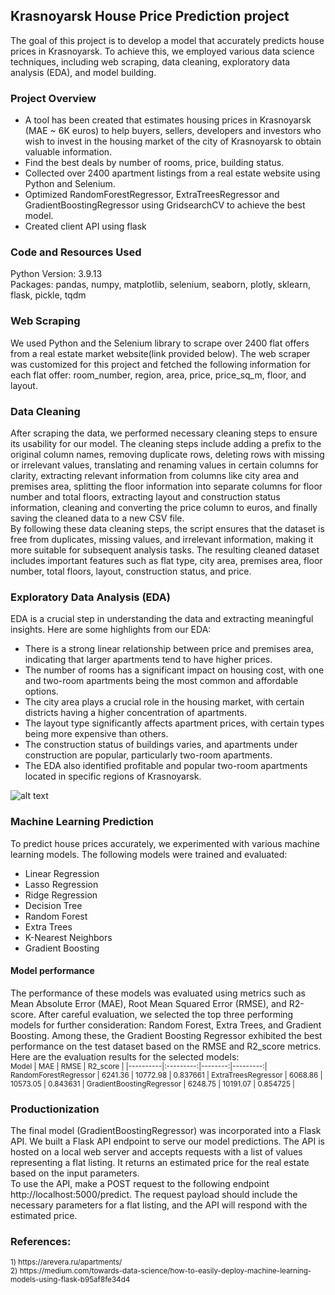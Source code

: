 ## Krasnoyarsk House Price Prediction project
The goal of this project is to develop a model that accurately predicts house prices in Krasnoyarsk. To achieve this, we employed various data science techniques, including web scraping, data cleaning, exploratory data analysis (EDA), and model building.

### Project Overview
* A tool has been created that estimates housing prices in Krasnoyarsk (MAE ~ 6K euros) to help buyers, sellers, developers and investors who wish to invest in the housing market of the city of Krasnoyarsk to obtain valuable information.
* Find the best deals by number of rooms, price, building status.
* Collected over 2400 apartment listings from a real estate website using Python and Selenium.
* Optimized RandomForestRegressor, ExtraTreesRegressor and GradientBoostingRegressor using GridsearchCV to achieve the best model.
* Created client API using flask

### Code and Resources Used
Python Version: 3.9.13 <br/>
Packages: pandas, numpy, matplotlib, selenium, seaborn, plotly, sklearn, flask, pickle, tqdm

### Web Scraping
We used Python and the Selenium library to scrape over 2400 flat offers from a real estate market website(link provided below). The web scraper was customized for this project and fetched the following information for each flat offer: room_number, region, area, price, price_sq_m, floor, and layout.

### Data Cleaning
After scraping the data, we performed necessary cleaning steps to ensure its usability for our model.
The cleaning steps include adding a prefix to the original column names, removing duplicate rows, deleting rows with missing or irrelevant values, translating and renaming values in certain columns for clarity, extracting relevant information from columns like city area and premises area, splitting the floor information into separate columns for floor number and total floors, extracting layout and construction status information, cleaning and converting the price column to euros, and finally saving the cleaned data to a new CSV file. <br/>
By following these data cleaning steps, the script ensures that the dataset is free from duplicates, missing values, and irrelevant information, making it more suitable for subsequent analysis tasks. The resulting cleaned dataset includes important features such as flat type, city area, premises area, floor number, total floors, layout, construction status, and price. 

### Exploratory Data Analysis (EDA)
EDA is a crucial step in understanding the data and extracting meaningful insights. Here are some highlights from our EDA:<br/>
* There is a strong linear relationship between price and premises area, indicating that larger apartments tend to have higher prices.
* The number of rooms has a significant impact on housing cost, with one and two-room apartments being the most common and affordable options.
* The city area plays a crucial role in the housing market, with certain districts having a higher concentration of apartments.
* The layout type significantly affects apartment prices, with certain types being more expensive than others.
* The construction status of buildings varies, and apartments under construction are popular, particularly two-room apartments.
* The EDA also identified profitable and popular two-room apartments located in specific regions of Krasnoyarsk.

![alt text](https://github.com/vvalmispild/Krasnoyarsk_Real_Estate_project/blob/main/img/Scatter_plot.png)

### Machine Learning Prediction
To predict house prices accurately, we experimented with various machine learning models. The following models were trained and evaluated: <br/>
* Linear Regression 
* Lasso Regression 
* Ridge Regression 
* Decision Tree 
* Random Forest 
* Extra Trees 
* K-Nearest Neighbors 
* Gradient Boosting

#### Model performance
The performance of these models was evaluated using metrics such as Mean Absolute Error (MAE), Root Mean Squared Error (RMSE), and R2-score. After careful evaluation, we selected the top three performing models for further consideration: Random Forest, Extra Trees, and Gradient Boosting. Among these, the Gradient Boosting Regressor exhibited the best performance on the test dataset based on the RMSE and R2_score metrics. <br/>
Here are the evaluation results for the selected models: <br/>
<sup>
Model	| MAE	| RMSE	| R2_score |
|----------|:---------:|--------:|---------:|
RandomForestRegressor |	6241.36 |	10772.98 |	0.837661 |
ExtraTreesRegressor |	6068.86 |	10573.05 |	0.843631 |
GradientBoostingRegressor |	6248.75 |	10191.07 |	0.854725 |
</sup>

### Productionization
The final model (GradientBoostingRegressor) was incorporated into a Flask API.
We built a Flask API endpoint to serve our model predictions. The API is hosted on a local web server and accepts requests with a list of values representing a flat listing. It returns an estimated price for the real estate based on the input parameters.<br/>
To use the API, make a POST request to the following endpoint http://localhost:5000/predict.
The request payload should include the necessary parameters for a flat listing, and the API will respond with the estimated price.

### References:
<sup>
1) https://arevera.ru/apartments/  <br/>
2) https://medium.com/towards-data-science/how-to-easily-deploy-machine-learning-models-using-flask-b95af8fe34d4 
</sup>
